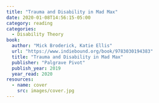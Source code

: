 ```yaml
---
title: "Trauma and Disability in Mad Max"
date: 2020-01-08T14:56:15-05:00
category: reading
categories:
  - Disability Theory
book:
  author: "Mick Broderick, Katie Ellis"
  url: "https://www.indiebound.org/book/9783030194383"
  title: "Trauma and Disability in Mad Max"
  publisher: "Palgrave Pivot"
  publish_year: 2019
  year_read: 2020
resources:
  - name: cover
    src: images/cover.jpg
---
```


